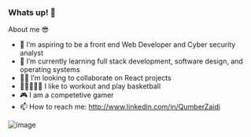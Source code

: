 ### Whats up! 👋

About me 😎
- 🔭 I’m aspiring to be a front end Web Developer and Cyber security analyst
- 🌱 I’m currently learning full stack development, software design, and operating systems
- 🙏🏻 I’m looking to collaborate on React projects
- 💪🏻⛹🏻‍♂️ I like to workout and play basketball
- 🎮 I am a competetive gamer 
- 📫 How to reach me: http://www.linkedin.com/in/QumberZaidi



![image](https://user-images.githubusercontent.com/82357065/155629172-ef17650a-1d43-4d36-9a54-e33fe4da4c43.png)
